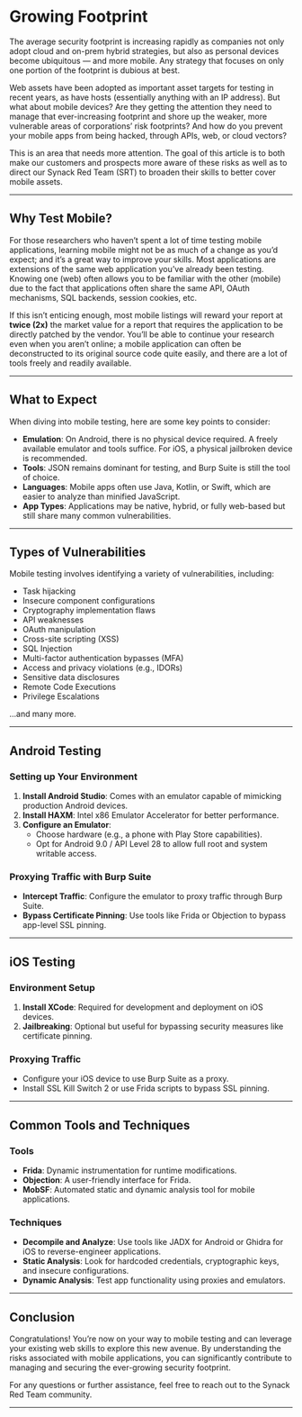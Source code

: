 # Growing Footprint

The average security footprint is increasing rapidly as companies not only adopt cloud and on-prem hybrid strategies, but also as personal devices become ubiquitous — and more mobile. Any strategy that focuses on only one portion of the footprint is dubious at best.

Web assets have been adopted as important asset targets for testing in recent years, as have hosts (essentially anything with an IP address). But what about mobile devices? Are they getting the attention they need to manage that ever-increasing footprint and shore up the weaker, more vulnerable areas of corporations’ risk footprints? And how do you prevent your mobile apps from being hacked, through APIs, web, or cloud vectors?

This is an area that needs more attention. The goal of this article is to both make our customers and prospects more aware of these risks as well as to direct our Synack Red Team (SRT) to broaden their skills to better cover mobile assets.

---

## Why Test Mobile?

For those researchers who haven’t spent a lot of time testing mobile applications, learning mobile might not be as much of a change as you’d expect; and it’s a great way to improve your skills. Most applications are extensions of the same web application you’ve already been testing. Knowing one (web) often allows you to be familiar with the other (mobile) due to the fact that applications often share the same API, OAuth mechanisms, SQL backends, session cookies, etc.

If this isn’t enticing enough, most mobile listings will reward your report at **twice (2x)** the market value for a report that requires the application to be directly patched by the vendor. You’ll be able to continue your research even when you aren’t online; a mobile application can often be deconstructed to its original source code quite easily, and there are a lot of tools freely and readily available.

---

## What to Expect

When diving into mobile testing, here are some key points to consider:

- **Emulation**: On Android, there is no physical device required. A freely available emulator and tools suffice. For iOS, a physical jailbroken device is recommended.
- **Tools**: JSON remains dominant for testing, and Burp Suite is still the tool of choice.
- **Languages**: Mobile apps often use Java, Kotlin, or Swift, which are easier to analyze than minified JavaScript.
- **App Types**: Applications may be native, hybrid, or fully web-based but still share many common vulnerabilities.

---

## Types of Vulnerabilities

Mobile testing involves identifying a variety of vulnerabilities, including:

- Task hijacking
- Insecure component configurations
- Cryptography implementation flaws
- API weaknesses
- OAuth manipulation
- Cross-site scripting (XSS)
- SQL Injection
- Multi-factor authentication bypasses (MFA)
- Access and privacy violations (e.g., IDORs)
- Sensitive data disclosures
- Remote Code Executions
- Privilege Escalations

…and many more.

---

## Android Testing

### Setting up Your Environment
1. **Install Android Studio**: Comes with an emulator capable of mimicking production Android devices.
2. **Install HAXM**: Intel x86 Emulator Accelerator for better performance.
3. **Configure an Emulator**:
    - Choose hardware (e.g., a phone with Play Store capabilities).
    - Opt for Android 9.0 / API Level 28 to allow full root and system writable access.

### Proxying Traffic with Burp Suite
- **Intercept Traffic**: Configure the emulator to proxy traffic through Burp Suite.
- **Bypass Certificate Pinning**: Use tools like Frida or Objection to bypass app-level SSL pinning.

---

## iOS Testing

### Environment Setup
1. **Install XCode**: Required for development and deployment on iOS devices.
2. **Jailbreaking**: Optional but useful for bypassing security measures like certificate pinning.

### Proxying Traffic
- Configure your iOS device to use Burp Suite as a proxy.
- Install SSL Kill Switch 2 or use Frida scripts to bypass SSL pinning.

---

## Common Tools and Techniques

### Tools
- **Frida**: Dynamic instrumentation for runtime modifications.
- **Objection**: A user-friendly interface for Frida.
- **MobSF**: Automated static and dynamic analysis tool for mobile applications.

### Techniques
- **Decompile and Analyze**: Use tools like JADX for Android or Ghidra for iOS to reverse-engineer applications.
- **Static Analysis**: Look for hardcoded credentials, cryptographic keys, and insecure configurations.
- **Dynamic Analysis**: Test app functionality using proxies and emulators.

---

## Conclusion

Congratulations! You’re now on your way to mobile testing and can leverage your existing web skills to explore this new avenue. By understanding the risks associated with mobile applications, you can significantly contribute to managing and securing the ever-growing security footprint.

For any questions or further assistance, feel free to reach out to the Synack Red Team community.

---

